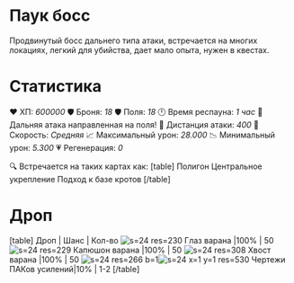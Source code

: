 # Паук босс
Продвинутый босс дальнего типа атаки, встречается на многих локациях, легкий для убийства, дает мало опыта, нужен в квестах.
# Cтатистика
❤ ХП: *600000*
🛡 Броня: *18*
🛡 Поля: *18*
🕛 Время респауна: *1 час*
🔫 Дальняя атака направленная на поля!
🎯 Дистанция атаки: *400*
🏃 Скорость: *Средняя*
📈 Максимальный урон: *28.000*
📉 Минимальный урон: *5.300*
💗 Регенерация: *0*

🔍 Встречается на таких картах как:
[table]
Полигон
Центральное укрепление
Подход к базе кротов
[/table]
# Дроп
[table] Дроп | Шанс | Кол-во
![s=24 res=230]() Глаз варана |100% | 50
![s=24 res=229]() Капюшон варана |100% | 50
![s=24 res=308]() Хвост варана |100% | 50
![s=24 res=266 b=1]()![s=24 x=1 y=1 res=530]() Чертежи ПАКов усилений|10% | 1-2
[/table]